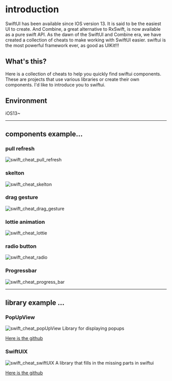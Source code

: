 # introduction
SwiftUI has been available since IOS version 13.
It is said to be the easiest UI to create. And Combine, a great alternative to RxSwift, is now available as a pure swift API.
As the dawn of the SwiftUI and Combine era, we have created a collection of cheats to make working with SwiftUI easier.
swiftui is the most powerful framework ever, as good as UIKit!!!

## What's this?
Here is a collection of cheats to help you quickly find swiftui components. These are projects that use various libraries or create their own components.
I'd like to introduce you to swiftui.

## Environment
iOS13~

---

## components example...

### pull refresh

![swift_cheat_pull_refresh](https://user-images.githubusercontent.com/62822536/150671181-dbe26d5e-5c14-41c6-9cc1-337fe003bfda.gif)

### skelton

![swift_cheat_skelton](https://user-images.githubusercontent.com/62822536/150671176-2d4ee522-f94e-45a3-8e56-8816cee44c62.gif)

### drag gesture
![swift_cheat_drag_gesture](https://user-images.githubusercontent.com/74945210/150670983-7f249801-23c0-4395-8397-c059f6e9813f.gif)

### lottie animation

![swift_cheat_lottie](https://user-images.githubusercontent.com/74945210/150670986-d2426bb9-a1e0-4467-9ffe-362d09774aca.gif)

### radio button
![swift_cheat_radio](https://user-images.githubusercontent.com/74945210/150670838-ee580961-75d9-411e-b2de-03c7e43ec289.gif)


### Progressbar
![swift_cheat_progress_bar](https://user-images.githubusercontent.com/74945210/150670856-9d41a5a2-0349-45fe-a07d-fd055ddc616e.gif)

---

## library example ...

### PopUpView
![swift_cheat_popUpView](https://user-images.githubusercontent.com/74945210/150671024-70a889c1-cad0-4f00-8d1d-8d0959a3389d.gif)
Library for displaying popups

[Here is the github](https://github.com/exyte/PopupView)

### SwiftUIX
![swift_cheat_swiftUIX](https://user-images.githubusercontent.com/74945210/150671027-3f814c49-3ed3-4232-9e24-ab26a7444743.gif)
A library that fills in the missing parts in swiftui

[Here is the github](https://github.com/SwiftUIX/SwiftUIX)